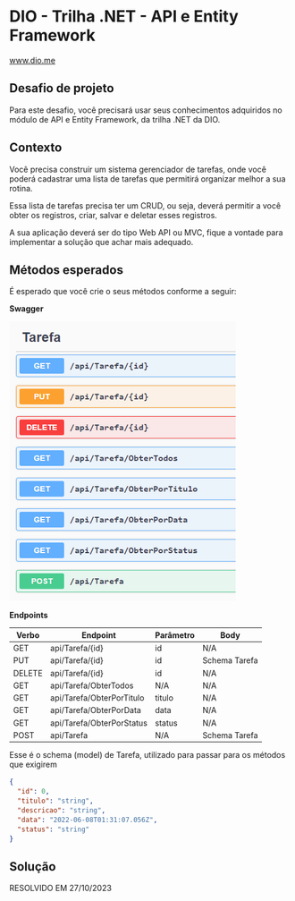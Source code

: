 # DIO - Trilha .NET - API e Entity Framework
www.dio.me

## Desafio de projeto
Para este desafio, você precisará usar seus conhecimentos adquiridos no módulo de API e Entity Framework, da trilha .NET da DIO.

## Contexto
Você precisa construir um sistema gerenciador de tarefas, onde você poderá cadastrar uma lista de tarefas que permitirá organizar melhor a sua rotina.

Essa lista de tarefas precisa ter um CRUD, ou seja, deverá permitir a você obter os registros, criar, salvar e deletar esses registros.

A sua aplicação deverá ser do tipo Web API ou MVC, fique a vontade para implementar a solução que achar mais adequado.

## Métodos esperados
É esperado que você crie o seus métodos conforme a seguir:


**Swagger**


![Métodos Swagger](swagger.png)


**Endpoints**


| Verbo  | Endpoint                | Parâmetro | Body          |
|--------|-------------------------|-----------|---------------|
| GET    | api/Tarefa/{id}            | id        | N/A           |
| PUT    | api/Tarefa/{id}            | id        | Schema Tarefa |
| DELETE | api/Tarefa/{id}            | id        | N/A           |
| GET    | api/Tarefa/ObterTodos      | N/A       | N/A           |
| GET    | api/Tarefa/ObterPorTitulo  | titulo    | N/A           |
| GET    | api/Tarefa/ObterPorData    | data      | N/A           |
| GET    | api/Tarefa/ObterPorStatus  | status    | N/A           |
| POST   | api/Tarefa                 | N/A       | Schema Tarefa |

Esse é o schema (model) de Tarefa, utilizado para passar para os métodos que exigirem

```json
{
  "id": 0,
  "titulo": "string",
  "descricao": "string",
  "data": "2022-06-08T01:31:07.056Z",
  "status": "string"
}
```


## Solução

RESOLVIDO EM 27/10/2023